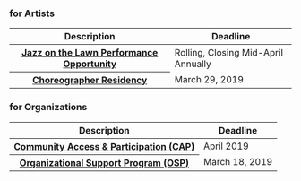 ### for Artists

<table>
<thead>
<tr>
  <th scope="col">Description</th>
  <th scope="col">Deadline</th>
</tr>
</thead>
<tbody>
 
<tr>
  <th scope="row"><a href="/opportunities-for-artists/#jazz-on-the-lawn-performance-opportunity">Jazz on the Lawn Performance Opportunity</a></th>
  <td>Rolling, Closing Mid-April Annually</td>
</tr>
 
<tr>
  <th scope="row"><a href="/opportunities-for-artists/#choreographer-residency">Choreographer Residency</a></th>
  <td>March 29, 2019</td>
</tr>
 
</tbody>
</table>

### for Organizations

<table>
<thead>
<tr>
  <th scope="col">Description</th>
  <th scope="col">Deadline</th>
</tr>
</thead>
<tbody>
 
<tr>
  <th scope="row"><a href="/opportunities-for-organizations/#community-access--participation-cap">Community Access & Participation (CAP)</a></th>
  <td>April 2019</td>
</tr>
 
<tr>
  <th scope="row"><a href="/opportunities-for-organizations/#organizational-support-program-osp">Organizational Support Program (OSP)</a></th>
  <td>March 18, 2019</td>
</tr>
 
</tbody>
</table>

